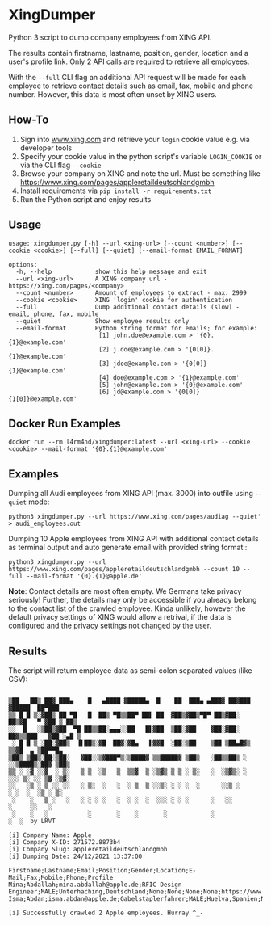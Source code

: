 # XingDumper
Python 3 script to dump company employees from XING API.

The results contain firstname, lastname, position, gender, location and a user's profile link. Only 2 API calls are required to retrieve all employees. 

With the `--full` CLI flag an additional API request will be made for each employee to retrieve contact details such as email, fax, mobile and phone number. However, this data is most often unset by XING users.

## How-To
1. Sign into www.xing.com and retrieve your ``login`` cookie value e.g. via developer tools
2. Specify your cookie value in the python script's variable ``LOGIN_COOKIE`` or via the CLI flag ``--cookie``
3. Browse your company on XING and note the url. Must be something like https://www.xing.com/pages/appleretaildeutschlandgmbh
4. Install requirements via ``pip install -r requirements.txt``
5. Run the Python script and enjoy results

## Usage
````
usage: xingdumper.py [-h] --url <xing-url> [--count <number>] [--cookie <cookie>] [--full] [--quiet] [--email-format EMAIL_FORMAT]

options:
  -h, --help            show this help message and exit
  --url <xing-url>      A XING company url - https://xing.com/pages/<company>
  --count <number>      Amount of employees to extract - max. 2999
  --cookie <cookie>     XING 'login' cookie for authentication
  --full                Dump additional contact details (slow) - email, phone, fax, mobile
  --quiet               Show employee results only
  --email-format        Python string format for emails; for example:
                         [1] john.doe@example.com > '{0}.{1}@example.com'
                         [2] j.doe@example.com > '{0[0]}.{1}@example.com'
                         [3] jdoe@example.com > '{0[0]}{1}@example.com'
                         [4] doe@example.com > '{1}@example.com'
                         [5] john@example.com > '{0}@example.com'
                         [6] jd@example.com > '{0[0]}{1[0]}@example.com'
````

## Docker Run Examples
````
docker run --rm l4rm4nd/xingdumper:latest --url <xing-url> --cookie <cookie> --mail-format '{0}.{1}@example.com'
````

## Examples

Dumping all Audi employees from XING API (max. 3000) into outfile using `--quiet` mode:
````
python3 xingdumper.py --url https://www.xing.com/pages/audiag --quiet' > audi_employees.out
````
Dumping 10 Apple employees from XING API with additional contact details as terminal output and auto generate email with provided string format::
````
python3 xingdumper.py --url https://www.xing.com/pages/appleretaildeutschlandgmbh --count 10 --full --mail-format '{0}.{1}@apple.de'
````
**Note**: Contact details are most often empty. We Germans take privacy seriously! Further, the details may only be accessible if you already belong to the contact list of the crawled employee. Kinda unlikely, however the default privacy settings of XING would allow a retrival, if the data is configured and the privacy settings not changed by the user.

## Results

The script will return employee data as semi-colon separated values (like CSV):

````

▒██   ██▒ ██▓ ███▄    █   ▄████ ▓█████▄  █    ██  ███▄ ▄███▓ ██▓███  ▓█████  ██▀███  
▒▒ █ █ ▒░▓██▒ ██ ▀█   █  ██▒ ▀█▒▒██▀ ██▌ ██  ▓██▒▓██▒▀█▀ ██▒▓██░  ██▒▓█   ▀ ▓██ ▒ ██▒
░░  █   ░▒██▒▓██  ▀█ ██▒▒██░▄▄▄░░██   █▌▓██  ▒██░▓██    ▓██░▓██░ ██▓▒▒███   ▓██ ░▄█ ▒
 ░ █ █ ▒ ░██░▓██▒  ▐▌██▒░▓█  ██▓░▓█▄   ▌▓▓█  ░██░▒██    ▒██ ▒██▄█▓▒ ▒▒▓█  ▄ ▒██▀▀█▄  
▒██▒ ▒██▒░██░▒██░   ▓██░░▒▓███▀▒░▒████▓ ▒▒█████▓ ▒██▒   ░██▒▒██▒ ░  ░░▒████▒░██▓ ▒██▒
▒▒ ░ ░▓ ░░▓  ░ ▒░   ▒ ▒  ░▒   ▒  ▒▒▓  ▒ ░▒▓▒ ▒ ▒ ░ ▒░   ░  ░▒▓▒░ ░  ░░░ ▒░ ░░ ▒▓ ░▒▓░
░░   ░▒ ░ ▒ ░░ ░░   ░ ▒░  ░   ░  ░ ▒  ▒ ░░▒░ ░ ░ ░  ░      ░░▒ ░      ░ ░  ░  ░▒ ░ ▒░
 ░    ░   ▒ ░   ░   ░ ░ ░ ░   ░  ░ ░  ░  ░░░ ░ ░ ░      ░   ░░          ░     ░░   ░ 
 ░    ░   ░           ░       ░    ░       ░            ░               ░  ░  by LRVT                                                   

[i] Company Name: Apple
[i] Company X-ID: 271572.8873b4
[i] Company Slug: appleretaildeutschlandgmbh
[i] Dumping Date: 24/12/2021 13:37:00

Firstname;Lastname;Email;Position;Gender;Location;E-Mail;Fax;Mobile;Phone;Profile
Mina;Abdallah;mina.abdallah@apple.de;RFIC Design Engineer;MALE;Unterhaching,Deutschland;None;None;None;None;https://www.xing.com/profile/Mina_Abdallah
Isma;Abdan;isma.abdan@apple.de;Gabelstaplerfahrer;MALE;Huelva,Spanien;None;None;None;None;https://www.xing.com/profile/Isma_Abdan

[i] Successfully crawled 2 Apple employees. Hurray ^_-
````
